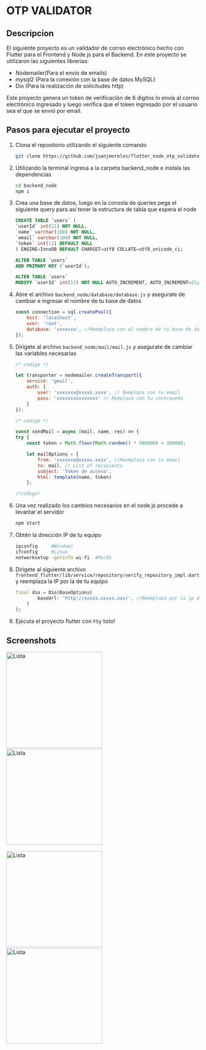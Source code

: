 # OTP VALIDATOR

## Descripcion
El siguiente proyecto es un validador de correo electrónico hecho con Flutter para el Frontend y Node.js para el Backend. En este proyecto se utilizaron las siguientes librerias:

- Nodemailer(Para el envío de emails)
- mysql2 (Para la conexión con la base de datos MySQL)
- Dio (Para la realización de solicitudes http)

Este proyecto genera un token de verificación de 6 dígitos lo envía al correo electrónico ingresado y luego verifica que el token ingresado por el usuario sea el que se envió por email.

## Pasos para ejecutar el proyecto
1. Clona el repositorio utilizando el siguiente comando
    ```bash
    git clone https://github.com/juanjmorelos/flutter_node_otp_validator.git
    ```

2. Utilizando la terminal ingresa a la carpeta backend_node e instala las dependencias
    ```bash
    cd backend_node
    npm i
    ```

3. Crea una base de datos, luego en la consola de queries pega el siguiente query para así tener la estructura de tabla que espera el node
    ```SQL
    CREATE TABLE `users` (
    `userId` int(11) NOT NULL,
    `name` varchar(100) NOT NULL,
    `email` varchar(100) NOT NULL,
    `token` int(11) DEFAULT NULL
    ) ENGINE=InnoDB DEFAULT CHARSET=utf8 COLLATE=utf8_unicode_ci;

    ALTER TABLE `users`
    ADD PRIMARY KEY (`userId`);

    ALTER TABLE `users`
    MODIFY `userId` int(11) NOT NULL AUTO_INCREMENT, AUTO_INCREMENT=21;
    ```

4. Abre el archivo `backend_node/database/database.js` y asegurate de cambiar e ingresar el nombre de tu base de datos
    ```javascript
    const connection = sql.createPool({
        host: 'localhost',
        user: 'root',
        database: 'xxxxxxx', //Reemplaza con el nombre de tu base de datos
    });
    ```

5. Dirígete al archivo `backend_node/mail/mail.js` y asegurate de cambiar las variables necesarias
    ```javascript
    /* codigo */

    let transporter = nodemailer.createTransport({
        service: 'gmail',
        auth: {
            user: 'xxxxxxx@xxxxx.xxxx', // Remplaza con tu email
            pass: 'xxxxxxxxxxxxxxx' // Remplaza con tu contraseña
        }
    });

    /* codigo */

    const sendMail = async (mail, name, res) => {
    try {
        const token = Math.floor(Math.random() * 900000) + 100000;

        let mailOptions = {
            from: 'xxxxxxx@xxxxx.xxxx', //Reemplaza con tu email
            to: mail, // List of recipients
            subject: 'Token de acceso',
            html: template(name, token)
        };

    /*código*
    ```
6. Una vez realizado los cambios necesarios en el node.js procede a levantar el servidor 
    ```bash
    npm start
    ```
7. Obtén la dirección IP de tu equipo
    ```bash
    ipconfig     #Windows
    ifconfig     #Linux
    networksetup -getinfo wi-fi  #MacOS
    ```
8. Dirigete al siguiente archivo `frontend_flutter/lib/service/repository/verify_repository_impl.dart` y reemplaza la IP por la de tu equipo
    ```dart
    final dio = Dio(BaseOptions(
            baseUrl: 'http://xxxxx.xxxxx.xxx/', //Reemplaza por la ip de tu servidor
        )
    );
    ```
9. Ejecuta el proyecto flutter con `F5`y listo!

## Screenshots
<img src="screenshots/Screenshot_1.jpg" alt="Lista" width="250"/>&nbsp;&nbsp;&nbsp;&nbsp;<img src="screenshots/Screenshot_2.jpg" alt="Lista" width="250"/> <br/>    
<img src="screenshots/Screenshot_3.jpg" alt="Lista" width="250"/>&nbsp;&nbsp;&nbsp;&nbsp;<img src="screenshots/Screenshot_4.jpg" alt="Lista" width="250"/>
